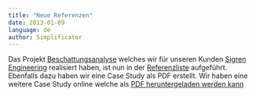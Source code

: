 ```yaml
---
title: "Neue Referenzen"
date: 2013-01-09
language: de
author: Simplificator
---
```


Das Projekt [Beschattungsanalyse](/de/referenzen/beschattungsanalyse/) welches wir für unseren Kunden [Sigren Engineering](http://sigren.ch) realisiert haben, ist nun in der [Referenzliste](/de/referenzen/) aufgeführt. Ebenfalls dazu haben wir eine Case Study als PDF erstellt. Wir haben eine weitere Case Study online welche als [PDF heruntergeladen werden kann](/pdfs/2012-12-06_Schattenanalyse.pdf)
